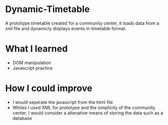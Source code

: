 # Dynamic-Timetable
A prototype timetable created for a community center, it loads data from a xml file and dynamicly displays events in timetable format.

# What I learned
* DOM manipulation
* Javascript practice

# How I could improve
* I would seperate the javascript from the html file
* Whiles I used XML for prototype and the simplicity of the community center, I would consider a altenative means of storing the data such as a database
